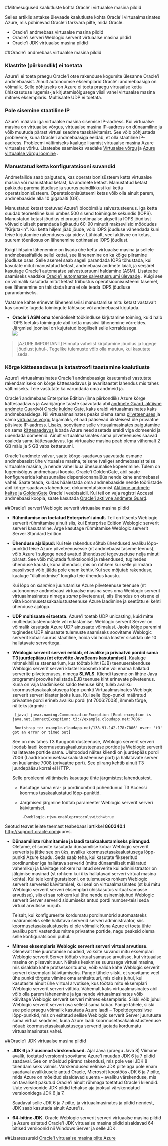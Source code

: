 <properties
pageTitle="Oracle'i VM piltide kasutamise kohta | Microsoft Azure'i"
description="Teavet toetatud konfiguratsioone ja ka Oracle'i VM Windows Server Azure'i piirangud enne juurutamist."
services="virtual-machines-windows"
documentationCenter=""
manager="timlt"
authors="rickstercdn"
tags="azure-service-management"/>

<tags
ms.service="virtual-machines-windows"
ms.devlang="na"
ms.topic="article"
ms.tgt_pltfrm="vm-windows"
ms.workload="infrastructure-services"
ms.date="09/06/2016"
ms.author="rclaus" />

#<a name="miscellaneous-considerations-for-oracle-virtual-machine-images"></a>Mitmesugused kaalutluste kohta Oracle'i virtuaalse masina pildid



Selles artiklis antakse ülevaade kaalutluste kohta Oracle'i virtuaalmasinates Azure, mis põhinevad Oracle'i tarkvara pilte, mida Oracle.  

-  Oracle'i andmebaas virtuaalse masina pildid
-  Oracle'i serveri Weblogic serverit virtuaalse masina pildid
-  Oracle'i JDK virtuaalse masina pildid

##<a name="oracle-database-virtual-machine-images"></a>Oracle'i andmebaas virtuaalse masina pildid
### <a name="clustering-rac-is-not-supported"></a>Klastrite (piirkondlik) ei toetata

Azure'i ei toeta praegu Oracle'i otse rakenduse kogumite ülesanne Oracle'i andmebaasist. Ainult autonoomse eksemplarid Oracle'i andmebaasiga on võimalik. Selle põhjuseks on Azure ei toeta praegu virtuaalse ketta ühiskasutuse lugemis-ja kirjutamisõigusega viisil vahel virtuaalse masina mitmes eksemplaris. Multisaate UDP ei toetata.

### <a name="no-static-internal-ip"></a>Pole sisemine staatiline IP

Azure'i määrab iga virtuaalse masina sisemise IP-aadress. Kui virtuaalse masina on virtuaalse võrgus, virtuaalse masina IP-aadress on dünaamiline ja võib muutuda pärast virtual seadme taaskäivitamist. See võib põhjustada probleeme, kuna Oracle'i andmebaasiga eeldab, et olla staatiline IP-aadress. Probleemi vältimiseks kaaluge lisamist virtuaalse masina Azure virtuaalse võrku. Lisateabe saamiseks vaadake [Virtuaalse võrgu](https://azure.microsoft.com/documentation/services/virtual-network/) ja [Azure virtuaalse võrgu loomine](../virtual-network/virtual-networks-create-vnet-arm-pportal.md) .

### <a name="attached-disk-configuration-options"></a>Manustatud ketta konfiguratsiooni suvandid

Andmefailide saab paigutada, kas operatsioonisüsteem ketta virtuaalse masina või manustatud ketast, ka andmete ketast. Manustatud ketast pakkuda parema jõudluse ja suurus paindlikkust kui ketta operatsioonisüsteem. Operatsioonisüsteemi ketas võib olla ainult parem, andmebaaside alla 10 gigabaiti (GB).

Manustatud ketast toetuvad Azure'i bloobimälu salvestusteenus. Iga ketta suudab teoreetiline kuni umbes 500 sisend toimingute sekundis (IOPS). Manustatud ketast jõudlus ei pruugi optimaalse algselt ja IOPS jõudlust võivad oluliselt parandada ligikaudu 60-90 minutit makseviisid möödudes "Kirjuta-in". Kui ketta hiljem jääb jõude, võib IOPS jõudluse vähendada kuni teise kirjutamine rakenduses aja pidev. Lühidalt, veel aktiivne on ketas, suurem tõenäosus on lähenemine optimaalse IOPS jõudlust.

Kuigi lihtsaim lähenemine on lisada ühe ketta virtuaalse masina ja sellele andmebaasifailide sellel kettal, see lähenemine on ka kõige piiramine jõudluse osas. Selle asemel saab sageli parandada IOPS tõhustada, kui kasutate mitut manustatud ketast, andmebaasi andmete laiali, ja seejärel kasutage Oracle'i automaatse salvestusruumi haldamine (ASM). Lisateabe saamiseks vaadake [Oracle'i automaatse salvestusruumi ülevaade](http://www.oracle.com/technetwork/database/index-100339.html) . Kuigi see on võimalik kasutada mitut ketast triibustus operatsioonisüsteemi tasemel, see lähenemine on takistada kuna ei ole teada IOPS jõudluse parandamiseks.

Vaatame kahte erinevat lähenemisviisi manustamise mitu ketast vastavalt kas soovite lugeda toimingute tähtsuse või andmebaasi kirjutada.

- **Oracle'i ASM oma** tõenäoliselt töökindluse kirjutamine toiming, kuid halb IOPS loetuks toimingute abil ketta massiivi lähenemine võrreldes. Järgmisel joonisel on kujutatud loogiliselt selle korraldusega.  
    ![](media/virtual-machines-windows-classic-oracle-considerations/image2.png)

>[AZURE.IMPORTANT] Hinnata vahelist kirjutamine jõudlus ja lugege jõudlust juhul-. Tegelike tulemuste võib olla muutuv, kui kasutate seda.

### <a name="high-availability-and-disaster-recovery-considerations"></a>Kõrge kättesaadavus ja katastroofi taastamine kaalutluste

Azure'i virtuaalmasinates Oracle'i andmebaasiga kasutamisel vastutate rakendamiseks on kõrge kättesaadavus ja avariitaastet lahendus mis tahes vältimiseks. Teie vastutate ka varundada oma andmeid ja.

Oracle'i andmebaas Enterprise Edition (ilma piirkondlik) Azure kõrge kättesaadavus ja Avariijärgne taaste saavutada abil [andmete Guard, aktiivne andmete Guard](http://www.oracle.com/technetwork/articles/oem/dataguardoverview-083155.html)või [Oracle kuldne Gate](http://www.oracle.com/technetwork/middleware/goldengate), kaks eraldi virtuaalmasinates kaks andmebaasidega. Nii virtuaalmasinates peaks olema sama [pilveteenuses](virtual-machines-linux-classic-connect-vms.md) ja sama [virtuaalse võrgu](https://azure.microsoft.com/documentation/services/virtual-network/) tagamaks, et nad pääsevad üksteisest üle privaatne püsivate IP-aadress.  Lisaks, soovitame selle virtuaalmasinates paigutamine on sama [kättesaadavus](virtual-machines-windows-manage-availability.md) lubada Azure need asetada eraldi viga domeenid ja uuendada domeenid. Ainult virtuaalmasinates sama pilveteenuses saavad osaleda samu kättesaadavus. Iga virtuaalse masina peab olema vähemalt 2 GB mälu ja 5 GB vaba kettaruumi.

Oracle'i andmete valvur, saate kõrge-saadavus saavutada esmane andmebaasist ühe virtuaalse masina, teisene (valige) andmebaasist teise virtuaalse masina, ja nende vahel luua ühesuunalise kopeerimine. Tulem on lugemisõigus andmebaasi koopia. Oracle'i GoldenGate, abil saate konfigureerida kahesuunalise dispersioonanalüüs nende kahe andmebaasi vahel. Saate teada, kuidas häälestada oma andmebaaside nende tööriistade abil kõrge-saadavus lahenduse, dokumentatsioonist [Aktiivne andmete kaitse](http://www.oracle.com/technetwork/database/features/availability/data-guard-documentation-152848.html) ja [GoldenGate](http://docs.oracle.com/goldengate/1212/gg-winux/index.html) Oracle'i veebisaidil. Kui teil on vaja registri Accessi andmebaasi koopia, saate kasutada [Oracle'i aktiivne andmete Guard](http://www.oracle.com/uk/products/database/options/active-data-guard/overview/index.html).

##<a name="oracle-weblogic-server-virtual-machine-images"></a>Oracle'i serveri Weblogic serverit virtuaalse masina pildid

-  **Rühmitamise on toetatud Enterprise'i ainult.** Teil on litsents Weblogic serverit rühmitamise ainult siis, kui Enterprise Edition Weblogic serverit serveri kasutamine. Ärge kasutage rühmitamise Weblogic serverit Server Standard Edition.

-  **Ühenduse ajalõpud:** Kui teie rakendus sõltub ühendused avaliku lõpp-punktid teise Azure pilveteenusesse (nt andmebaasi taseme teenus), võib Azure'i sulgege need avatud ühendused tegevusetuse nelja minuti pärast. See võib mõjutada funktsioonid ja rakendused, tuginedes ühenduse kaustu, kuna ühendusi, mis on rohkem kui selle piirmäära passiivsed võib jääda pole enam kehtiv. Kui see mõjutab rakenduse, kaaluge "ülalhoidmise" loogika teie ühendus kaustu.

    Kui lõpp on *sisemine* juurutamise Azure pilveteenuse teenuse (nt autonoomse andmebaasi virtuaalse masina sees oma Weblogic serverit virtuaalmasinates nimega *sama* pilveteenus), siis ühendus on otsene ei viita koormusetasakaalustusteenuse Azure laadimine ja seetõttu ei kehti ühenduse ajalõpp.

-  **UDP multisaate ei toetata.** Azure'i toetab UDP unicasting, kuid mitte multiedastusteenustele või edastamise. Weblogic serverit Server on võimalik kasutada Azure UDP ainusaate võimalusi. Jaoks kõige paremini tuginedes UDP ainusaate tulemuste saamiseks soovitame Weblogic serverit kobar suurus staatiline, hoida või hoida klaster sisaldab üle 10 hallatavate serveritega.

-  **Weblogic serverit serveri eeldab, et avalike ja privaatvõ pordid sama T3 juurdepääsu (nt ettevõtte JavaBeans kasutamisel).** Kaaluge mitmekihilise stsenaarium, kus töötab kiht (EJB) teenuserakenduse Weblogic serverit serveri klaster koosneb kahe või enama hallatud serverite pilveteenuses, nimega **SLWLS**. Kliendi taseme on lihtne Java programmi proovite helistada EJB teenuse kiht erinevate pilveteenus. Kuna on vaja laadimiseks saldo teenuse kiht, tuleb avaliku koormusetasakaalustusega lõpp-punkti Virtuaalmasinates Weblogic serverit serveri klaster jaoks luua. Kui selle lõpp-punkti määratud privaatne pordi erineb avaliku pordi (nt 7006:7008), ilmneb tõrge, näiteks järgmisi:

        [java] javax.naming.CommunicationException [Root exception is java.net.ConnectException: t3://example.cloudapp.net:7006:

        Bootstrap to: example.cloudapp.net/138.91.142.178:7006' over: 't3' got an error or timed out]

    See on mis tahes T3 Kaugpöördusteenuse, Weblogic serverit serveri loodab laadi koormusetasakaalustusteenuse portide ja Weblogic serverit hallatavate portide sama. Ülaltoodud näites kliendi on juurdepääs pordi 7006 (Laadi koormusetasakaalustusteenuse port) ja hallatavate server on kuulamise 7008 (privaatne port). See piirang kehtib ainult T3 juurdepääsu korral ei HTTP.

    Selle probleemi vältimiseks kasutage ühte järgmistest lahendustest.

    -  Kasutage sama era- ja pordinumbrid pühendunud T3 Accessi koormus tasakaalustatud lõpp-punktid.

    -  Järgmised järgmine töötab parameeter Weblogic serverit serveri käivitamisel.

            -Dweblogic.rjvm.enableprotocolswitch=true

Seotud teavet leiate teemast teabebaasi artikkel **860340.1** <http://support.oracle.com>juures.

-  **Dünaamiliste rühmitamise ja laadi tasakaalustamiseks piirangud.** Oletame, et soovite kasutada dünaamilise kobar Weblogic serverit serveris ja jätke see on üks, avaliku koormusetasakaalustusega lõpp-punkti Azure kaudu. Seda saab teha, kui kasutate fikseeritud pordinumber iga hallatava serverid (mitte dünaamiliselt määratud vahemiku) ja käivitage rohkem hallatud serverite kui administraator on jälgimise masinad (st rohkem kui üks hallatavad serveri virtual masina kohta). Kui teie konfiguratsiooni, on tulemuseks rohkem Weblogic serverit servereid käivitamisel, kui seal on virtuaalmasinates (st kui mitu Weblogic serverit serveri eksemplari ühiskasutus virtual samasse arvutisse), siis ei saa rohkem kui ühe nende esinemisjuhud Weblogic serverit Server serverid sidumiseks antud pordi number-teisi seda virtual arvutisse nurjub.

    Teisalt, kui konfigureerite kordumatu pordinumbrid automaatseks määramiseks selle hallatava serverid serveri administraator, siis koormusetasakaalustuseks ei ole võimalik Kuna Azure ei toeta ühte avaliku porti vastendus mitme privaatne portide, nagu peaksid olema selle konfiguratsiooni puhul.

-  **Mitmes eksemplaris Weblogic serverit serveri virtual arvutisse.** Olenevalt teie juurutamise nõudeid, võiksite suvandi mitu eksemplari Weblogic serverit Server töötab virtual samasse arvutisse, kui virtuaalse masina on piisavalt suur. Näiteks keskmise suurusega virtual masina, mis sisaldab kahe protsessorituuma, võib valida kahe Weblogic serverit serveri eksemplari käivitamiseks. Pange tähele siiski, et soovitame veel ühe punkti tõrgete viimine oma arhitektuuri, mis oleks juhul, kui kasutasite ainult ühe virtual arvutisse, kus töötab mitu eksemplari Weblogic serverit serveri vältida. Vähemalt kaks virtuaalmasinates abil võib olla parem lähenemine ja iga nende virtuaalmasinates võib käivitage Weblogic serverit serveri mitmes eksemplaris. Siiski võib juhul Weblogic serverit serveri osa sellest sama kobar. Pange tähele, siiski see pole praegu võimalik kasutada Azure laadi – Topeltdegressiivse lõpp-punktid, mis on esitatud sellise Weblogic serverit Server juurutuste sama virtual seadmes, kuna Azure laadi koormusetasakaalustusteenuse nõuab koormusetasakaalustusega serverid jaotada kordumatu virtuaalmasinates vahel.

##<a name="oracle-jdk-virtual-machine-images"></a>Oracle'i JDK virtuaalse masina pildid

-  **JDK 6 ja 7 uusimad värskendused.** Ajal Java (praegu Java 8) Viimane avalik, toetatud versiooni soovitame Azure'i muudab JDK 6 ja 7 pildid saadaval. See on mõeldud pärand rakendusi, mis pole veel JDK 8 täiendamiseks valmis. Värskendused eelmise JDK pilte aga pole enam saadaval avalikkusele antud Oracle, Microsoft koostöös JDK 6 ja 7 pilte, mida Azure on mõeldud sisaldavad uuema – avaliku värskenduse, mis on tavaliselt pakutud Oracle'i ainult rühmaga toetatud Oracle'i kliendid. Uute versioonide JDK pildid tehakse aja jooksul värskendatud versioonidega JDK 6 ja 7.

    Saadaval selle JDK 6 ja 7 pilte, ja virtuaalmasinates ja pildid nendest, JDK saab kasutada ainult Azure'is.

-  **64-bitine JDK.** Oracle Weblogic serverit serveri virtuaalse masina pildid ja Azure esitatud Oracle'i JDK virtuaalse masina pildid sisaldavad 64-bitised versioonid nii Windows Server ja selle JDK.

##<a name="additional-resources"></a>Lisaressursid
[Oracle'i virtuaalse masina pilte Azure](virtual-machines-linux-classic-oracle-images.md)
